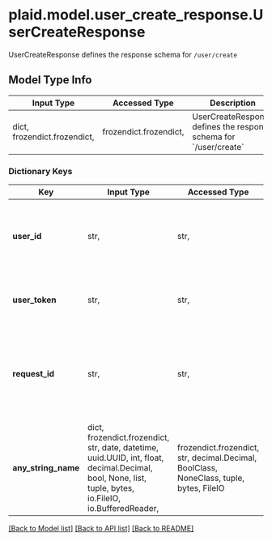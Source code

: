 # plaid.model.user_create_response.UserCreateResponse

UserCreateResponse defines the response schema for `/user/create`

## Model Type Info
Input Type | Accessed Type | Description | Notes
------------ | ------------- | ------------- | -------------
dict, frozendict.frozendict,  | frozendict.frozendict,  | UserCreateResponse defines the response schema for &#x60;/user/create&#x60; | 

### Dictionary Keys
Key | Input Type | Accessed Type | Description | Notes
------------ | ------------- | ------------- | ------------- | -------------
**user_id** | str,  | str,  | The Plaid &#x60;user_id&#x60; of the User associated with this webhook, warning, or error. | 
**user_token** | str,  | str,  | The user token associated with the User data is being requested for. | 
**request_id** | str,  | str,  | A unique identifier for the request, which can be used for troubleshooting. This identifier, like all Plaid identifiers, is case sensitive. | 
**any_string_name** | dict, frozendict.frozendict, str, date, datetime, uuid.UUID, int, float, decimal.Decimal, bool, None, list, tuple, bytes, io.FileIO, io.BufferedReader,  | frozendict.frozendict, str, decimal.Decimal, BoolClass, NoneClass, tuple, bytes, FileIO | any string name can be used but the value must be the correct type | [optional]

[[Back to Model list]](../../README.md#documentation-for-models) [[Back to API list]](../../README.md#documentation-for-api-endpoints) [[Back to README]](../../README.md)

